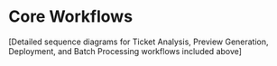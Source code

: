 # Core Workflows

[Detailed sequence diagrams for Ticket Analysis, Preview Generation, Deployment, and Batch Processing workflows included above]
